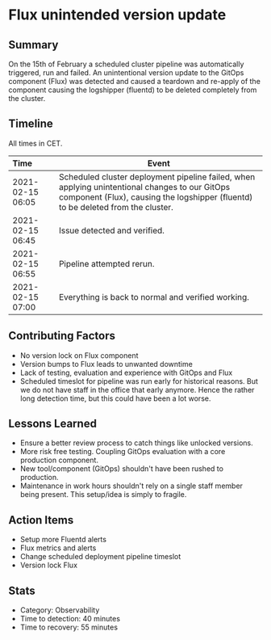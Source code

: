 # Flux unintended version update

## Summary

On the 15th of February a scheduled cluster pipeline was automatically triggered, run and failed. An unintentional version update to the GitOps component (Flux) was detected and caused a teardown and re-apply of the component causing the logshipper (fluentd) to be deleted completely from the cluster.

## Timeline

All times in CET.

| Time | Event |
| :--- | --- |
| 2021-02-15 06:05 | Scheduled cluster deployment pipeline failed, when applying unintentional changes to our GitOps component (Flux), causing the logshipper (fluentd) to be deleted from the cluster. | 
| 2021-02-15 06:45 | Issue detected and verified. |
| 2021-02-15 06:55 | Pipeline attempted rerun. |
| 2021-02-15 07:00 | Everything is back to normal and verified working. |

## Contributing Factors

- No version lock on Flux component
- Version bumps to Flux leads to unwanted downtime
- Lack of testing, evaluation and experience with GitOps and Flux
- Scheduled timeslot for pipeline was run early for historical reasons. But we do not have staff in the office that early anymore. Hence the rather long detection time, but this could have been a lot worse.

## Lessons Learned

- Ensure a better review process to catch things like unlocked versions.
- More risk free testing. Coupling GitOps evaluation with a core production component.
- New tool/component (GitOps) shouldn't have been rushed to production.
- Maintenance in work hours shouldn't rely on a single staff member being present. This setup/idea is simply to fragile.

## Action Items

- Setup more Fluentd alerts
- Flux metrics and alerts
- Change scheduled deployment pipeline timeslot
- Version lock Flux

## Stats

- Category: Observability
- Time to detection: 40 minutes
- Time to recovery: 55 minutes
